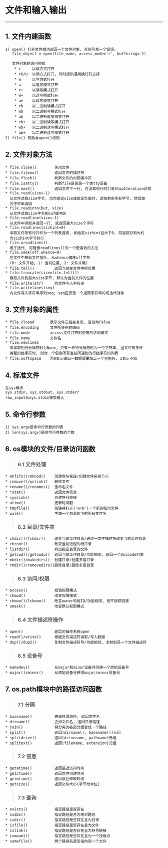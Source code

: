 # **文件和输入输出**
***




## **1. 文件内建函数**
    1) open() 打开文件成功返回一个文件对象, 否则引发一个错误;
       file_object = open(file_name, access_mode='r', buffering=-1)

       文件对象的访问模式
        * r     以读方式打开
        * rU/U  以读方式打开, 同时提供通用换行符支持
        * w     以写方式打开
        * a     以追加模式打开
        * r+    以读写模式打开
        * w+    以读写模式打开
        * a+    以读写模式打开
        * rb    以二进制读模式打开
        * wb    以二进制写模式打开
        * ab    以二进制追加模式打开
        * rb+   以二进制读写模式打开
        * wb+   以二进制读写模式打开
        * ab+   以二进制读写模式打开
    2) file() 函数与open()相同



## **2. 文件对象方法**
    * file.close()        关闭文件
    * file.fileno()       返回文件的描述符
    * file.flush()        刷新文件的内部缓冲区
    * file.isatty()       判断file是否是一个类tty设备
    * file.next()         返回文件下一行, 在没其他行时引发StopIteration异常
    * file.read(size=-1)
      从文件读取size字节, 当为给定size或给定负值时, 读取剩余所有字节, 然后做
      为字符串返回
    * file.readinto(but, size)
      从文件读取size字节到buf缓冲区
    * file.readline(size=-1)
      从文件中读取并返回一行, 或返回最大size个字符
    * file.readlines(sizhint=0)
      读取文件所有行并作为一个列表返回, 如给定sizhint且大于0, 将返回总和大约
      为sizhint字节的行
    * file.xreadlines()
      用于迭代, 可替换readlines()的一个更高效的方法
    * file.seek(off,whence=0)
      在文件中移动文件指针, 从whence偏移off字节
      (0: 文件开始, 1: 当前位置, 2: 文件末尾)
    * file.tell()         返回当前在文件中的位置
    * file.truncate(size=file.tell())
      截取文件到最大size字节, 默认为当前文件的位置
    * file.write(str)     向文件写入字符串
    * file.writelines(seq)
      向文件写入字符串序列seq; seq应该是一个返回字符串的可迭代对象



## **3. 文件对象的属性**
    * file.closed       表示文件已经被关闭, 否则为False
    * file.encoding     文件所使用的编码
    * file.mode         access文件打开时使用的访问模式
    * file.name         文件名
    * file.newlines
      未读取到行分隔符时为None, 只有一种行分隔符时为一个字符串, 当文件有多种
      类型的结束符时, 则为一个包含所有当前所遇到的行结束符的列表
    * file.softspace    为0表示输出一数据后要加上一个空格符, 1表示不加



## **4. 标准文件**
    在sys模块
    sys.stdin, sys.stdout, sys.stderr
    raw_input从sys.stdin接受输入


## **5. 命令行参数**
    1) sys.argv是命令行参数的列表
    2) len(sys.argv)是命令行参数的个数




## **6. os模块的文件/目录访问函数**
> ### **6.1 文件处理**
    * mkfifo()/mknod()    创建命名管道/创建文件系统节点
    * remove()/unlink()   删除文件
    * rename()/renames()  重命名文件
    * *stat()             返回文件信息
    * symlink()           创建符号链接
    * utime()             更新时间戳
    * tmpfile()           创建并打开('w+b')一个新的临时文件
    * walk()              生成一个目录树下的所有文件名
> ### **6.2 目录/文件夹**
    * chdir()/fchdir()    改变当前工作目录/通过一文件描述符改变当前工作目录
    * chroot()            改变当前进程的根目录
    * listdir()           列出指定目录的文件
    * getcwd()/getcwdu()  返回当前工作目录/功能相同, 返回一个Unicode对象
    * mkdir()/makedirs()  创建目录/创建多层目录
    * rmdir()/removedirs()删除目录/删除多层目录
> ### **6.3 访问/权限**
    * access()            检验权限模式
    * chmod()             改变权限模式
    * chown()/lchown()    改变owner和组ID/功能相同, 但不跟踪链接
    * umask()             改变默认权限模式
> ### **6.4 文件描述符操作**
    * open()              底层的操作系统open
    * read()/write()      根据文件描述符读取/写入数据
    * dup()/dup2()        复制文件描述符号/功能相同, 复制到另一个文件描述符
> ### **6.5 设备号**
    * makedev()           从major和minor设备号创建一个原始设备号
    * major()/minor()     从原始设备号获得major/minor设备号





## **7. os.path模块中的路径访问函数**
> ### **7.1 分隔**
    * basename()          去掉目录路径, 返回文件名
    * dirname()           去掉文件名, 返回目录路径
    * join()              将分离的各部分组合成一个路径
    * split()             返回(dirname(), basename())元组
    * splitdrive()        返回(drivename, pathname)元组
    * splitext()          返回(filename, extension)元组
> ### **7.2 信息**
    * getatime()          返回最近访问时间
    * getctime()          返回文件创建时间
    * getmtime()          返回最近修改时间
    * getsize()           返回文件大小(字节为单位)
> ### **7.3 查询**
    * exists()            指定路径是否存在
    * isabs()             指定路径是否为绝对路径
    * isdir()             指定路径是否存在且为目录
    * isfile()            指定路径是否存在且为文件
    * islink()            指定路径是否存在且为符号链接
    * ismount()           指定路径是否存在且为一个挂载点
    * samefile()          两个路径名是否指向同一个文件
